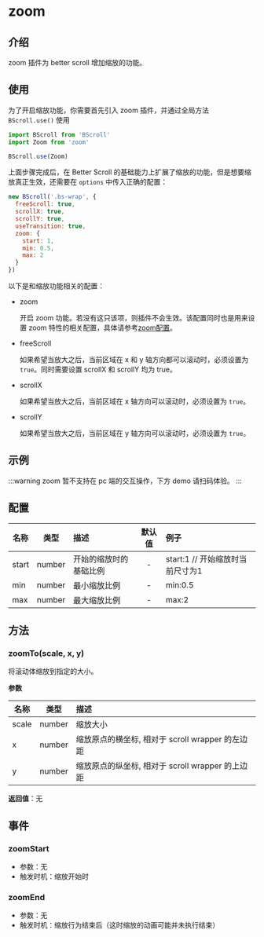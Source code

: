 # zoom

## 介绍

zoom 插件为 better scroll 增加缩放的功能。

## 使用

为了开启缩放功能，你需要首先引入 zoom 插件，并通过全局方法 `BScroll.use()` 使用

```js
import BScroll from 'BScroll'
import Zoom from 'zoom'

BScroll.use(Zoom)
```

上面步骤完成后，在 Better Scroll 的基础能力上扩展了缩放的功能，但是想要缩放真正生效，还需要在 `options` 中传入正确的配置：

```js
new BScroll('.bs-wrap', {
  freeScroll: true,
  scrollX: true,
  scrollY: true,
  useTransition: true,
  zoom: {
    start: 1,
    min: 0.5,
    max: 2
  }
})
```

以下是和缩放功能相关的配置：
- zoom

  开启 zoom 功能。若没有这只该项，则插件不会生效。该配置同时也是用来设置 zoom 特性的相关配置，具体请参考[zoom配置](./zoom.html#zoom-配置)。

- freeScroll

  如果希望当放大之后，当前区域在 x 和 y 轴方向都可以滚动时，必须设置为 `true`。同时需要设置 scrollX 和 scrollY 均为 true。

- scrollX

  如果希望当放大之后，当前区域在 x 轴方向可以滚动时，必须设置为 `true`。

- scrollY

  如果希望当放大之后，当前区域在 y 轴方向可以滚动时，必须设置为 `true`。

## 示例
:::warning
zoom 暂不支持在 pc 端的交互操作，下方 demo 请扫码体验。
:::
<demo qrcode-url="zoom/">
  <template slot="code-template">
    <<< @/example/vue/components/zoom/default.vue?template
  </template>
  <template slot="code-script">
    <<< @/example/vue/components/zoom/default.vue?script
  </template>
  <template slot="code-style">
    <<< @/example/vue/components/zoom/default.vue?style
  </template>
  <zoom-default slot="demo"></zoom-default>
</demo>

## 配置
|名称|类型|描述|默认值|例子|
|----------|:-----:|:-----------|:--------:|:-------|
|start|number|开始的缩放时的基础比例|-|start:1 // 开始缩放时当前尺寸为1|
|min|number|最小缩放比例|-|min:0.5|
|max|number|最大缩放比例|-|max:2|

## 方法

### zoomTo(scale, x, y)

将滚动体缩放到指定的大小。

**参数**

|名称|类型|描述|
|----------|:-----:|:-----------|
|scale|number|缩放大小|
|x|number|缩放原点的横坐标, 相对于 scroll wrapper 的左边距|
|y|number|缩放原点的纵坐标, 相对于 scroll wrapper 的上边距|

**返回值**：无

## 事件

### zoomStart
- 参数：无
- 触发时机：缩放开始时

### zoomEnd
- 参数：无
- 触发时机：缩放行为结束后（这时缩放的动画可能并未执行结束）
